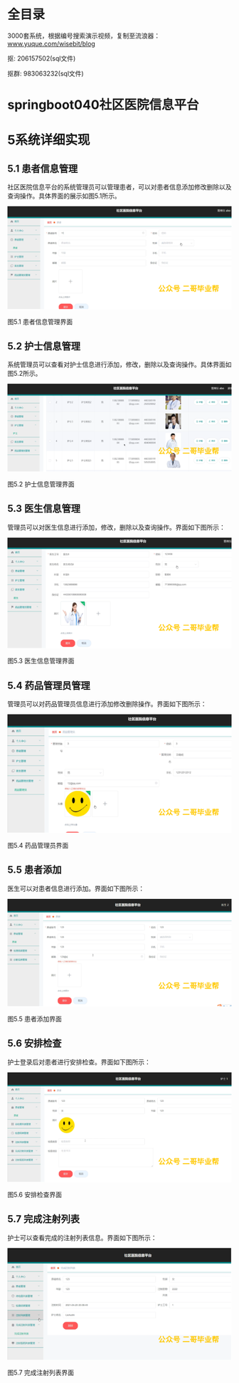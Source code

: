 # 全目录

3000套系统，根据编号搜索演示视频，复制至流浪器：www.yuque.com/wisebit/blog


<p>抠: 206157502(sql文件)</p>
<p>抠群: 983063232(sql文件)</p>


# springboot040社区医院信息平台
# 5系统详细实现
## 5.1 患者信息管理
社区医院信息平台的系统管理员可以管理患者，可以对患者信息添加修改删除以及查询操作。具体界面的展示如图5.1所示。

![](/md/blog.009.png)

图5.1 患者信息管理界面
## 5.2 护士信息管理
系统管理员可以查看对护士信息进行添加，修改，删除以及查询操作。具体界面如图5.2所示。

![](/md/blog.010.png)

图5.2 护士信息管理界面
## 5.3 医生信息管理
管理员可以对医生信息进行添加，修改，删除以及查询操作。界面如下图所示：

![](/md/blog.011.png)

图5.3 医生信息管理界面
## 5.4 药品管理员管理
管理员可以对药品管理员信息进行添加修改删除操作。界面如下图所示：

![](/md/blog.012.png)

图5.4 药品管理员界面

## 5.5 患者添加
医生可以对患者信息进行添加。界面如下图所示：

![](/md/blog.013.png)

图5.5 患者添加界面
## 5.6 安排检查
护士登录后对患者进行安排检查。界面如下图所示：

![](/md/blog.014.png)

图5.6 安排检查界面
## 5.7 完成注射列表
护士可以查看完成的注射列表信息。界面如下图所示：


![](/md/blog.015.png)

图5.7 完成注射列表界面













